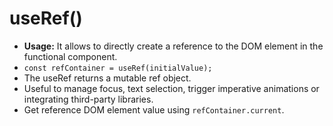 # **useRef()**
- **Usage:** It allows to directly create a reference to the DOM element in the functional component.
- `const refContainer = useRef(initialValue);` 
- The useRef returns a mutable ref object.
- Useful to manage focus, text selection, trigger imperative animations or integrating third-party libraries.
- Get reference DOM element value using `refContainer.current`.
